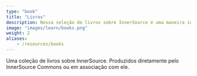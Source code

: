 ```yaml
---
type: "book"
title: "Livros"
description: Nossa seleção de livros sobre InnerSource é uma maneira ideal de se familiarizar com os conceitos do InnerSource.
image: "images/learn/books.png"
weight: 2
aliases:
    - /resources/books
---
```

Uma coleção de livros sobre InnerSource. Produzidos diretamente pelo InnerSource Commons ou em associação com ele.
